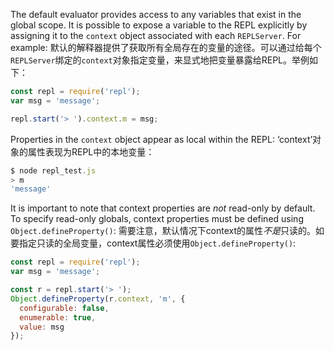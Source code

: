 
The default evaluator provides access to any variables that exist in the global
scope. It is possible to expose a variable to the REPL explicitly by assigning
it to the `context` object associated with each `REPLServer`.  For example:
默认的解释器提供了获取所有全局存在的变量的途径。可以通过给每个`REPLServer`绑定的`context`对象指定变量，来显式地把变量暴露给REPL。举例如下：

```js
const repl = require('repl');
var msg = 'message';

repl.start('> ').context.m = msg;
```

Properties in the `context` object appear as local within the REPL:
‘context’对象的属性表现为REPL中的本地变量：

```js
$ node repl_test.js
> m
'message'
```

It is important to note that context properties are *not* read-only by default.
To specify read-only globals, context properties must be defined using
`Object.defineProperty()`:
需要注意，默认情况下context的属性*不是*只读的。如要指定只读的全局变量，context属性必须使用`Object.defineProperty()`:

```js
const repl = require('repl');
var msg = 'message';

const r = repl.start('> ');
Object.defineProperty(r.context, 'm', {
  configurable: false,
  enumerable: true,
  value: msg
});
```

